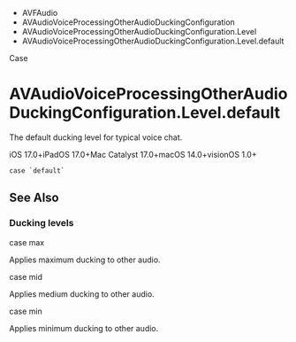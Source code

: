 

- AVFAudio
- AVAudioVoiceProcessingOtherAudioDuckingConfiguration
- AVAudioVoiceProcessingOtherAudioDuckingConfiguration.Level
-  AVAudioVoiceProcessingOtherAudioDuckingConfiguration.Level.default 

Case

# AVAudioVoiceProcessingOtherAudioDuckingConfiguration.Level.default

The default ducking level for typical voice chat.

iOS 17.0+iPadOS 17.0+Mac Catalyst 17.0+macOS 14.0+visionOS 1.0+

``` source
case `default`
```

## See Also

### Ducking levels

case max

Applies maximum ducking to other audio.

case mid

Applies medium ducking to other audio.

case min

Applies minimum ducking to other audio.

